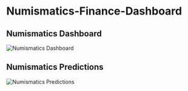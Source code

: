 # Numismatics-Finance-Dashboard

## Numismatics Dashboard

![Numismatics Dashboard](https://user-images.githubusercontent.com/23147497/227952278-99a063f4-db25-44ac-9830-2fcd6d13502c.png)


## Numismatics Predictions

![Numismatics Predictions](https://user-images.githubusercontent.com/23147497/227952301-fca8107b-5726-4727-b385-c839e4677ee4.png)
